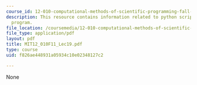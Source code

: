 ```yaml
---
course_id: 12-010-computational-methods-of-scientific-programming-fall-2011
description: This resource contains information related to python scripting language
  program.
file_location: /coursemedia/12-010-computational-methods-of-scientific-programming-fall-2011/f826ae448931a05934c10e02348127c2_MIT12_010F11_Lec19.pdf
file_type: application/pdf
layout: pdf
title: MIT12_010F11_Lec19.pdf
type: course
uid: f826ae448931a05934c10e02348127c2

---
```

None